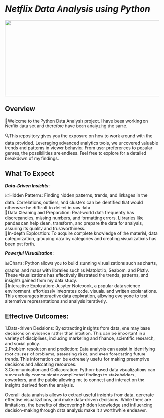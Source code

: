 # ***Netflix Data Analysis using Python***

<p>
<img src= "https://github.com/hithachoudhary/Futurense-Internship/assets/128136109/0f83e430-3185-4843-9083-9c61504d3247" width="980" height="250">
</p>

## Overview
👋Welcome to the Python Data Analysis project. I have been working on Netflix data set and therefore have been analyzing the same. 

🔍This repository gives you the exposure on how to work around with the data provided. Leveraging advanced analytics tools, we uncovered valuable trends and patterns in viewer behavior. From user preferences to popular genres, the possibilities are endless. Feel free to explore for a detailed breakdown of my findings.  

## What To Expect
***Data-Driven Insights***:  

📈Hidden Patterns: Finding hidden patterns, trends, and linkages in the data. Correlations, outliers, and clusters can be identified that would otherwise be difficult to detect in raw data.  
🔮Data Cleaning and Preparation: Real-world data frequently has discrepancies, missing numbers, and formatting errors. Libraries like pandas can help clean, transform, and prepare the data for analysis, assuring its quality and trustworthiness.  
🚀In-depth Exploration: To acquire complete knowledge of the material, data categorization, grouping data by categories and creating visualizations has been put forth.  

***Powerful Visualization***:  

📊Charts: Python allows you to build stunning visualizations such as charts, graphs, and maps with libraries such as Matplotlib, Seaborn, and Plotly. These visualizations has effectively illustrated the trends, patterns, and insights gained from my data study.  
🌟Interactive Exploration: Jupyter Notebook, a popular data science environment, effortlessly integrates code, visuals, and written explanations. This encourages interactive data exploration, allowing everyone to test alternative representations and analysis iteratively.

## Effective Outcomes:  

1.Data-driven Decisions: By extracting insights from data, one may base decisions on evidence rather than intuition. This can be important in a variety of disciplines, including marketing and finance, scientific research, and social policy.  
2.Problem resolution and prediction: Data analysis can assist in identifying root causes of problems, assessing risks, and even forecasting future trends. This information can be extremely useful for making preemptive decisions and allocating resources.  
3.Communication and Collaboration: Python-based data visualizations can successfully communicate complicated findings to stakeholders, coworkers, and the public allowing me to connect and interact on the insights derived from the analysis.    

Overall, data analysis allows to extract useful insights from data, generate effective visualizations, and make data-driven decisions.  While there are limitations, the benefits of discovering hidden knowledge and influencing decision-making through data analysis make it a worthwhile endeavor.
